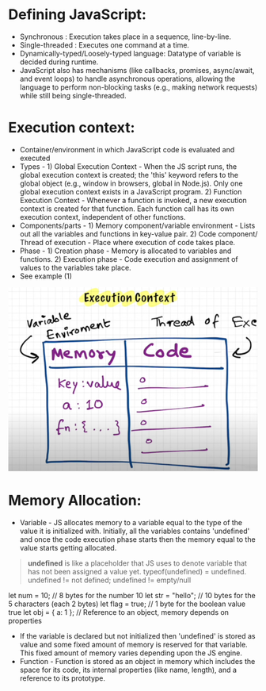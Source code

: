 # Defining JavaScript:
* Synchronous : Execution takes place in a sequence, line-by-line.
* Single-threaded : Executes one command at a time.
* Dynamically-typed/Loosely-typed language: Datatype of variable is decided during runtime.
* JavaScript also has mechanisms (like callbacks, promises, async/await, and event loops) to handle asynchronous operations, allowing the language to perform non-blocking tasks (e.g., making network requests) while still being single-threaded.

# Execution context:
* Container/environment in which JavaScript code is evaluated and executed
* Types - 1) Global Execution Context - When the JS script runs, the global execution context is created; the 'this' keyword refers to the global object (e.g., window in browsers, global in Node.js). Only one global execution context exists in a JavaScript program. 2) Function Execution Context - Whenever a function is invoked, a new execution context is created for that function. Each function call has its own execution context, independent of other functions.
* Components/parts - 1) Memory component/variable environment - Lists out all the variables and functions in key-value pair. 2) Code component/ Thread of execution - Place where execution of code takes place.
* Phase - 1) Creation phase - Memory is allocated to variables and functions. 2) Execution phase - Code execution and assignment of values to the variables take place.
* See example (1)
  
![Execution Context](https://raw.githubusercontent.com/harshitrajsinha/learn-js/main/Assets/Screenshot%202024-08-24%20084642.png)

# Memory Allocation:
* Variable - JS allocates memory to a variable equal to the type of the value it is initialized with. Initially, all the variables contains 'undefined' and once the code execution phase starts then the memory equal to the value starts getting allocated.
> **undefined** is like a placeholder that JS uses to denote variable that has not been assigned a value yet. typeof(undefined) = undefined. undefined != not defined; undefined != empty/null
   
  let num = 10;          // 8 bytes for the number 10
  let str = "hello";     // 10 bytes for the 5 characters (each 2 bytes)
  let flag = true;       // 1 byte for the boolean value true
  let obj = { a: 1 };    // Reference to an object, memory depends on properties
* If the variable is declared but not initialized then 'undefined' is stored as value and some fixed amount of memory is reserved for that variable. This fixed amount of memory varies depending upon the JS engine.
* Function - Function is stored as an object in memory which includes the space for its code, its internal properties (like name, length), and a reference to its prototype.
